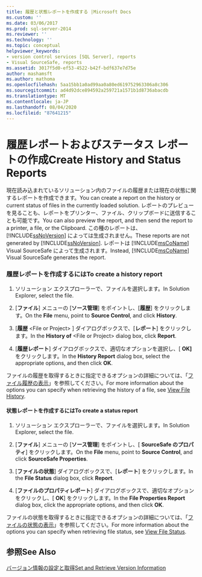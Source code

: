 ```yaml
---
title: 履歴と状態レポートを作成する |Microsoft Docs
ms.custom: ''
ms.date: 03/06/2017
ms.prod: sql-server-2014
ms.reviewer: ''
ms.technology: ''
ms.topic: conceptual
helpviewer_keywords:
- version control services [SQL Server], reports
- Visual SourceSafe, reports
ms.assetid: 3017f5d0-ef53-4522-b42f-bdf637e7d75e
author: mashamsft
ms.author: mathoma
ms.openlocfilehash: 5aa15bb1a0ad99aa0a80ed619752963306a8c306
ms.sourcegitcommit: ad4d92dce894592a259721a1571b1d8736abacdb
ms.translationtype: MT
ms.contentlocale: ja-JP
ms.lasthandoff: 08/04/2020
ms.locfileid: "87641215"
---
```

# <a name="create-history-and-status-reports"></a><span data-ttu-id="affcb-102">履歴レポートおよびステータス レポートの作成</span><span class="sxs-lookup"><span data-stu-id="affcb-102">Create History and Status Reports</span></span>
  <span data-ttu-id="affcb-103">現在読み込まれているソリューション内のファイルの履歴または現在の状態に関するレポートを作成できます。</span><span class="sxs-lookup"><span data-stu-id="affcb-103">You can create a report on the history or current status of files in the currently loaded solution.</span></span> <span data-ttu-id="affcb-104">レポートのプレビューを見ることも、レポートをプリンター、ファイル、クリップボードに送信することも可能です。</span><span class="sxs-lookup"><span data-stu-id="affcb-104">You can also preview the report, and then send the report to a printer, a file, or the Clipboard.</span></span> <span data-ttu-id="affcb-105">この種のレポートは、[!INCLUDE[ssNoVersion](../includes/ssnoversion-md.md)] によっては生成されません。</span><span class="sxs-lookup"><span data-stu-id="affcb-105">These reports are not generated by [!INCLUDE[ssNoVersion](../includes/ssnoversion-md.md)].</span></span> <span data-ttu-id="affcb-106">レポートは [!INCLUDE[msCoName](../includes/msconame-md.md)] Visual SourceSafe によって生成されます。</span><span class="sxs-lookup"><span data-stu-id="affcb-106">Instead, [!INCLUDE[msCoName](../includes/msconame-md.md)] Visual SourceSafe generates the report.</span></span>  
  
### <a name="to-create-a-history-report"></a><span data-ttu-id="affcb-107">履歴レポートを作成するには</span><span class="sxs-lookup"><span data-stu-id="affcb-107">To create a history report</span></span>  
  
1.  <span data-ttu-id="affcb-108">ソリューション エクスプローラーで、ファイルを選択します。</span><span class="sxs-lookup"><span data-stu-id="affcb-108">In Solution Explorer, select the file.</span></span>  
  
2.  <span data-ttu-id="affcb-109">[**ファイル**] メニューの [**ソース管理**] をポイントし、[**履歴**] をクリックします。</span><span class="sxs-lookup"><span data-stu-id="affcb-109">On the **File** menu, point to **Source Control**, and click **History**.</span></span>  
  
3.  <span data-ttu-id="affcb-110">[**履歴** \<File or Project> ] ダイアログボックスで、[**レポート**] をクリックします。</span><span class="sxs-lookup"><span data-stu-id="affcb-110">In the **History of** \<File or Project> dialog box, click **Report**.</span></span>  
  
4.  <span data-ttu-id="affcb-111">[**履歴レポート**] ダイアログボックスで、適切なオプションを選択し、[ **OK]** をクリックします。</span><span class="sxs-lookup"><span data-stu-id="affcb-111">In the **History Report** dialog box, select the appropriate options, and then click **OK**.</span></span>  
  
 <span data-ttu-id="affcb-112">ファイルの履歴を取得するときに指定できるオプションの詳細については、「[ファイル履歴の表示](../../2014/database-engine/view-file-history.md)」を参照してください。</span><span class="sxs-lookup"><span data-stu-id="affcb-112">For more information about the options you can specify when retrieving the history of a file, see [View File History](../../2014/database-engine/view-file-history.md).</span></span>  
  
#### <a name="to-create-a-status-report"></a><span data-ttu-id="affcb-113">状態レポートを作成するには</span><span class="sxs-lookup"><span data-stu-id="affcb-113">To create a status report</span></span>  
  
1.  <span data-ttu-id="affcb-114">ソリューション エクスプローラーで、ファイルを選択します。</span><span class="sxs-lookup"><span data-stu-id="affcb-114">In Solution Explorer, select the file.</span></span>  
  
2.  <span data-ttu-id="affcb-115">[**ファイル**] メニューの [**ソース管理**] をポイントし、[ **SourceSafe のプロパティ**] をクリックします。</span><span class="sxs-lookup"><span data-stu-id="affcb-115">On the **File** menu, point to **Source Control**, and click **SourceSafe Properties**.</span></span>  
  
3.  <span data-ttu-id="affcb-116">[**ファイルの状態**] ダイアログボックスで、[**レポート**] をクリックします。</span><span class="sxs-lookup"><span data-stu-id="affcb-116">In the **File Status** dialog box, click **Report**.</span></span>  
  
4.  <span data-ttu-id="affcb-117">[**ファイルのプロパティレポート**] ダイアログボックスで、適切なオプションをクリックし、[ **OK**] をクリックします。</span><span class="sxs-lookup"><span data-stu-id="affcb-117">In the **File Properties Report** dialog box, click the appropriate options, and then click **OK**.</span></span>  
  
 <span data-ttu-id="affcb-118">ファイルの状態を取得するときに指定できるオプションの詳細については、「[ファイルの状態の表示](../../2014/database-engine/view-file-status.md)」を参照してください。</span><span class="sxs-lookup"><span data-stu-id="affcb-118">For more information about the options you can specify when retrieving file status, see [View File Status](../../2014/database-engine/view-file-status.md).</span></span>  
  
## <a name="see-also"></a><span data-ttu-id="affcb-119">参照</span><span class="sxs-lookup"><span data-stu-id="affcb-119">See Also</span></span>  
 [<span data-ttu-id="affcb-120">バージョン情報の設定と取得</span><span class="sxs-lookup"><span data-stu-id="affcb-120">Set and Retrieve Version Information</span></span>](../../2014/database-engine/set-and-retrieve-version-information.md)  
  
  
